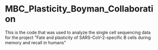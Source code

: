 # MBC_Plasticity_Boyman_Collaboration
This is the code that was used to analyze the single cell sequencing data for the project "Fate and plasticity of SARS-CoV-2-specific B cells during memory and recall in humans"
